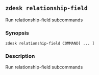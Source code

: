 ## `zdesk relationship-field`

Run relationship-field subcommands

### Synopsis

    zdesk relationship-field COMMAND[ ... ]

### Description

Run relationship-field subcommands


